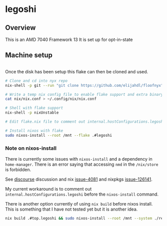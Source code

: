# legoshi

## Overview

This is an AMD 7040 Framework 13
It is set up for opt-in-state

## Machine setup

```bash

```

Once the disk has been setup this flake can then be cloned and used.

```bash
# Clone and cd into nyx repo
nix-shell -p git --run "git clone https://github.com/elijahdl/floofnyx" && cd floofnyx

# Write a temp nix config file to enable flake support and extra binary caches
cat nix/nix.conf > ~/.config/nix/nix.conf

# Shell with flake support
nix-shell -p nixUnstable

# Edit flake.nix file to comment out internal.hostConfigurations.legoshi

# Install nixos with flake
sudo nixos-install --root /mnt --flake .#legoshi
```

### Note on nixos-install

There is currently some issues with `nixos-install` and a dependency in `home-manager`.
There is an error saying that accessing `nmd` in the `/nix/store` is forbidden.

See [discourse] discussion and nix [issue-4081] and nixpkgs [issue-126141].

My current workaround is to comment out `internal.hostConfigurations.legoshi` before the
`nixos-install` command.

There is another option currently of using `nix build` before nixos install. This is something that
I have not tested yet but it is another idea.

```bash
nix build .#top.legoshi && sudo nixos-install --root /mnt --system ./result
```

[discourse]: https://discourse.nixos.org/t/how-to-get-nixos-install-flake-to-work/10069
[issue-4081]: https://github.com/NixOS/nix/issues/4081
[issue-126141]: https://github.com/NixOS/nixpkgs/issues/126141

